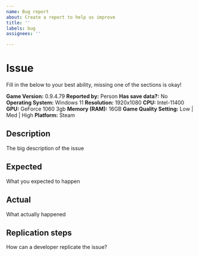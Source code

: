 ```yaml
---
name: Bug report
about: Create a report to help us improve
title: ''
labels: bug
assignees: ''

---
```


# Issue

Fill in the below to your best ability, missing one of the sections is okay!

**Game Version:** 0.9.4.79
**Reported by:** Person
**Has save data?:** No
**Operating System:** Windows 11
**Resolution:** 1920x1080
**CPU:** Intel-11400
**GPU:** GeForce 1060 3gb
**Memory (RAM):** 16GB
**Game Quality Setting:** Low | Med | High
**Platform:** Steam

## Description

The big description of the issue

## Expected

What you expected to happen

## Actual

What actually happened

## Replication steps

How can a developer replicate the issue?
